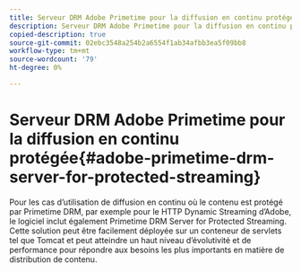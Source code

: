```yaml
---
title: Serveur DRM Adobe Primetime pour la diffusion en continu protégée
description: Serveur DRM Adobe Primetime pour la diffusion en continu protégée
copied-description: true
source-git-commit: 02ebc3548a254b2a6554f1ab34afbb3ea5f09bb8
workflow-type: tm+mt
source-wordcount: '79'
ht-degree: 0%

---
```


# Serveur DRM Adobe Primetime pour la diffusion en continu protégée{#adobe-primetime-drm-server-for-protected-streaming}

Pour les cas d’utilisation de diffusion en continu où le contenu est protégé par Primetime DRM, par exemple pour le HTTP Dynamic Streaming d’Adobe, le logiciel inclut également Primetime DRM Server for Protected Streaming. Cette solution peut être facilement déployée sur un conteneur de servlets tel que Tomcat et peut atteindre un haut niveau d’évolutivité et de performance pour répondre aux besoins les plus importants en matière de distribution de contenu.
